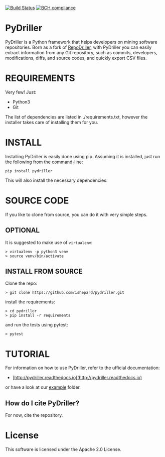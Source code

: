 [![Build Status](https://travis-ci.com/ishepard/pydriller.svg?token=J3YWhdMEr4RvUk6qZbMK&branch=master)](https://travis-ci.com/ishepard/pydriller)
[![BCH compliance](https://bettercodehub.com/edge/badge/ishepard/pydriller?branch=master&token=fdd54de940e65d248cd892ac8791a1445f38c88f)](https://bettercodehub.com/)


# PyDriller

PyDriller is a Python framework that helps developers on mining software repositories. Born as a fork of [RepoDriller](https://github.com/mauricioaniche/repodriller), with PyDriller you can easily extract information from any Git repository, such as commits, developers, modifications, diffs, and source codes, and quickly export CSV files.

<!--Take a look at our [manual folder](https://www.github.com/mauricioaniche/repodriller/tree/master/manual) and [our many examples](https://github.com/mauricioaniche/repodriller-tutorial).-->


# REQUIREMENTS
Very few! Just:

- Python3
- Git

The list of dependencies are listed in ./requirements.txt, however the installer takes care of installing them for you.

# INSTALL

Installing PyDriller is easily done using pip. Assuming it is installed, just run the following from the command-line:

```
pip install pydriller
```
This will also install the necessary dependencies.

# SOURCE CODE

If you like to clone from source, you can do it with very simple steps.

## OPTIONAL

It is suggested to make use of `virtualenv`:

```
> virtualenv -p python3 venv
> source venv/bin/activate
```

## INSTALL FROM SOURCE
Clone the repo:

```
> git clone https://github.com/ishepard/pydriller.git
```

install the requirements:

```
> cd pydriller
> pip install -r requirements
```
and run the tests using pytest:

```
> pytest
```


# TUTORIAL
For information on how to use PyDriller, refer to the ufficial documentation:

- [http://pydriller.readthedocs.io](http://pydriller.readthedocs.io)

or have a look at our [example](https://github.com/ishepard/pydriller/tree/master/examples) folder.

## How do I cite PyDriller?

For now, cite the repository.


# License

This software is licensed under the Apache 2.0 License.
